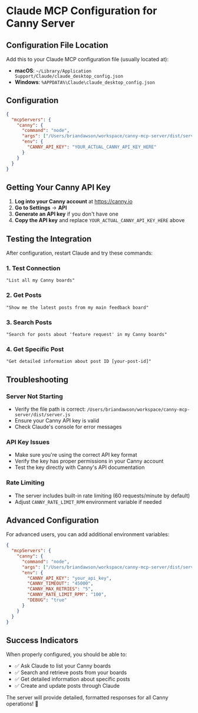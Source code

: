 # Claude MCP Configuration for Canny Server

## Configuration File Location

Add this to your Claude MCP configuration file (usually located at):
- **macOS**: `~/Library/Application Support/Claude/claude_desktop_config.json`
- **Windows**: `%APPDATA%\Claude\claude_desktop_config.json`

## Configuration

```json
{
  "mcpServers": {
    "canny": {
      "command": "node",
      "args": ["/Users/briandawson/workspace/canny-mcp-server/dist/server.js"],
      "env": {
        "CANNY_API_KEY": "YOUR_ACTUAL_CANNY_API_KEY_HERE"
      }
    }
  }
}
```

## Getting Your Canny API Key

1. **Log into your Canny account** at https://canny.io
2. **Go to Settings** → **API**  
3. **Generate an API key** if you don't have one
4. **Copy the API key** and replace `YOUR_ACTUAL_CANNY_API_KEY_HERE` above

## Testing the Integration

After configuration, restart Claude and try these commands:

### 1. Test Connection
```
"List all my Canny boards"
```

### 2. Get Posts  
```
"Show me the latest posts from my main feedback board"
```

### 3. Search Posts
```
"Search for posts about 'feature request' in my Canny boards"
```

### 4. Get Specific Post
```
"Get detailed information about post ID [your-post-id]"
```

## Troubleshooting

### Server Not Starting
- Verify the file path is correct: `/Users/briandawson/workspace/canny-mcp-server/dist/server.js`
- Ensure your Canny API key is valid
- Check Claude's console for error messages

### API Key Issues
- Make sure you're using the correct API key format
- Verify the key has proper permissions in your Canny account
- Test the key directly with Canny's API documentation

### Rate Limiting
- The server includes built-in rate limiting (60 requests/minute by default)
- Adjust `CANNY_RATE_LIMIT_RPM` environment variable if needed

## Advanced Configuration

For advanced users, you can add additional environment variables:

```json
{
  "mcpServers": {
    "canny": {
      "command": "node", 
      "args": ["/Users/briandawson/workspace/canny-mcp-server/dist/server.js"],
      "env": {
        "CANNY_API_KEY": "your_api_key",
        "CANNY_TIMEOUT": "45000",
        "CANNY_MAX_RETRIES": "5",
        "CANNY_RATE_LIMIT_RPM": "100",
        "DEBUG": "true"
      }
    }
  }
}
```

## Success Indicators

When properly configured, you should be able to:
- ✅ Ask Claude to list your Canny boards
- ✅ Search and retrieve posts from your boards  
- ✅ Get detailed information about specific posts
- ✅ Create and update posts through Claude

The server will provide detailed, formatted responses for all Canny operations! 🚀
